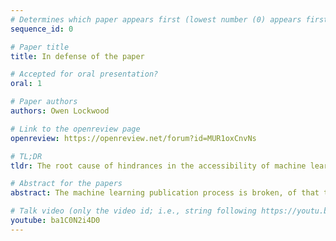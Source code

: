 ```yaml
---
# Determines which paper appears first (lowest number (0) appears first)
sequence_id: 0

# Paper title
title: In defense of the paper

# Accepted for oral presentation?
oral: 1

# Paper authors
authors: Owen Lockwood

# Link to the openreview page
openreview: https://openreview.net/forum?id=MUR1oxCnvNs

# TL;DR
tldr: The root cause of hindrances in the accessibility of machine learning research lies not in the paper workflow but within the misaligned incentives behind the publishing and research processes.

# Abstract for the papers
abstract: The machine learning publication process is broken, of that there can be no doubt. Many of these flaws are attributed to the current workflow; LaTeX to PDF to reviewers to camera ready PDF. This has understandably resulted in the desire for new forms of publications; ones that can increase inclusively, accessibility and pedagogical strength. However, this venture fails to address the origins of these inadequacies in the contemporary paper workflow. The paper, being the basic unit of academic research, is merely how problems in the publication and research ecosystem manifest; but is not itself responsible for them. Not only will simply replacing or augmenting papers with different formats not fix existing problems; when used as a band-aid without systemic changes, will likely exacerbate the existing inequities. In this work, we argue that the root cause of hindrances in the accessibility of machine learning research lies not in the paper workflow but within the misaligned incentives behind the publishing and research processes. We discuss these problems and argue that the paper is the optimal workflow. We also highlight some potential solutions for the incentivization problems.

# Talk video (only the video id; i.e., string following https://youtu.be/)
youtube: ba1C0N2i4D0
---
```

